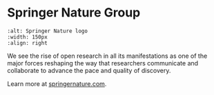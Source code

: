 # Springer Nature Group
```{image} /About/logos/springernature_logo.jpg
:alt: Springer Nature logo
:width: 150px
:align: right
```
We see the rise of open research in all its manifestations as one of the major forces reshaping the way that researchers communicate and collaborate to advance the pace and quality of discovery.

Learn more at [springernature.com](https://www.springernature.com/gp/open-research/about).
